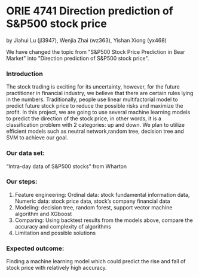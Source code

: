 # ORIE 4741 Direction prediction of S&P500 stock price
by Jiahui Lu (jl3947), Wenjia Zhai (wz363), Yishan Xiong (yx468)

We have changed the topic from "S&P500 Stock Price Prediction in Bear Market" into "Direction prediction of S&P500 stock price".

### Introduction
The stock trading is exciting for its uncertainty, however, for the future practitioner in financial industry, we believe that
there are certain rules lying in the numbers. Traditionally, people use linear multifactorial model to predict future stock price
to reduce the possible risks and maximize the profit.
In this project, we are going to use several machine learning models to predict the direction of the stock price, in other
words, it is a classification problem with 2 categories: up and down. We plan to utilize efficient models such as neutral network,random tree, decision tree and SVM to achieve our goal.

### Our data set:
“Intra-day data of S&P500 stocks” from Wharton



### Our steps: 

1. Feature engineering: Ordinal data: stock fundamental information data, Numeric data: stock price data, stock’s company financial data
2. Modeling: decision tree, random forest, support vector machine algorithm and XGboost
3. Comparing: Using backtest results from the models above, compare the accuracy and complexity of algorithms 
4. Limitation and possible solutions

### Expected outcome:
Finding a machine learning model which could predict the rise and fall of stock price  with relatively high accuracy.

